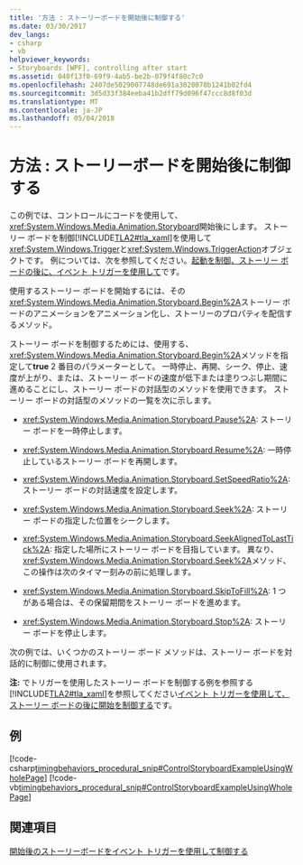 ```yaml
---
title: '方法 : ストーリーボードを開始後に制御する'
ms.date: 03/30/2017
dev_langs:
- csharp
- vb
helpviewer_keywords:
- Storyboards [WPF], controlling after start
ms.assetid: 040f13f0-69f9-4ab5-be2b-079f4f80c7c0
ms.openlocfilehash: 2407de5029007748de691a3020078b1241b02fd4
ms.sourcegitcommit: 3d5d33f384eeba41b2dff79d096f47ccc8d8f03d
ms.translationtype: MT
ms.contentlocale: ja-JP
ms.lasthandoff: 05/04/2018
---
```

# <a name="how-to-control-a-storyboard-after-it-starts"></a>方法 : ストーリーボードを開始後に制御する
この例では、コントロールにコードを使用して、<xref:System.Windows.Media.Animation.Storyboard>開始後にします。 ストーリー ボードを制御[!INCLUDE[TLA2#tla_xaml](../../../../includes/tla2sharptla-xaml-md.md)]を使用して<xref:System.Windows.Trigger>と<xref:System.Windows.TriggerAction>オブジェクトです。 例については、次を参照してください。[起動を制御、ストーリー ボードの後に、イベント トリガーを使用して](../../../../docs/framework/wpf/graphics-multimedia/how-to-use-event-triggers-to-control-a-storyboard-after-it-starts.md)です。  
  
 使用するストーリー ボードを開始するには、その<xref:System.Windows.Media.Animation.Storyboard.Begin%2A>ストーリー ボードのアニメーションをアニメーション化し、ストーリーのプロパティを配信するメソッド。  
  
 ストーリー ボードを制御するためには、使用する、<xref:System.Windows.Media.Animation.Storyboard.Begin%2A>メソッドを指定して**true** 2 番目のパラメーターとして。 一時停止、再開、シーク、停止、速度が上がり、または、ストーリー ボードの速度が低下または塗りつぶし期間に進めることにし、ストーリー ボードの対話型のメソッドを使用できます。 ストーリー ボードの対話型のメソッドの一覧を次に示します。  
  
-   <xref:System.Windows.Media.Animation.Storyboard.Pause%2A>: ストーリー ボードを一時停止します。  
  
-   <xref:System.Windows.Media.Animation.Storyboard.Resume%2A>: 一時停止しているストーリー ボードを再開します。  
  
-   <xref:System.Windows.Media.Animation.Storyboard.SetSpeedRatio%2A>: ストーリー ボードの対話速度を設定します。  
  
-   <xref:System.Windows.Media.Animation.Storyboard.Seek%2A>: ストーリー ボードの指定した位置をシークします。  
  
-   <xref:System.Windows.Media.Animation.Storyboard.SeekAlignedToLastTick%2A>: 指定した場所にストーリー ボードを目指しています。 異なり、<xref:System.Windows.Media.Animation.Storyboard.Seek%2A>メソッド、この操作は次のタイマー刻みの前に処理します。  
  
-   <xref:System.Windows.Media.Animation.Storyboard.SkipToFill%2A>: 1 つがある場合は、その保留期間をストーリー ボードを進めます。  
  
-   <xref:System.Windows.Media.Animation.Storyboard.Stop%2A>: ストーリー ボードを停止します。  
  
 次の例では、いくつかのストーリー ボード メソッドは、ストーリー ボードを対話的に制御に使用されます。  
  
 **注:** でトリガーを使用したストーリー ボードを制御する例を参照する[!INCLUDE[TLA2#tla_xaml](../../../../includes/tla2sharptla-xaml-md.md)]を参照してください[イベント トリガーを使用して、ストーリー ボードの後に開始を制御する](../../../../docs/framework/wpf/graphics-multimedia/how-to-use-event-triggers-to-control-a-storyboard-after-it-starts.md)です。  
  
## <a name="example"></a>例  
 [!code-csharp[timingbehaviors_procedural_snip#ControlStoryboardExampleUsingWholePage](../../../../samples/snippets/csharp/VS_Snippets_Wpf/timingbehaviors_procedural_snip/CSharp/ControlStoryboardExample.cs#controlstoryboardexampleusingwholepage)]
 [!code-vb[timingbehaviors_procedural_snip#ControlStoryboardExampleUsingWholePage](../../../../samples/snippets/visualbasic/VS_Snippets_Wpf/timingbehaviors_procedural_snip/visualbasic/controlstoryboardexample.vb#controlstoryboardexampleusingwholepage)]  
  
## <a name="see-also"></a>関連項目  
 [開始後のストーリーボードをイベント トリガーを使用して制御する](../../../../docs/framework/wpf/graphics-multimedia/how-to-use-event-triggers-to-control-a-storyboard-after-it-starts.md)
